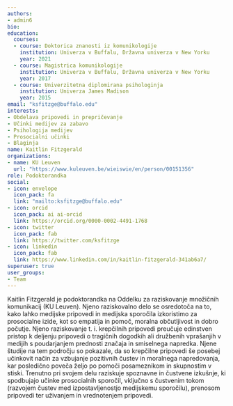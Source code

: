 ```yaml
---
authors:
- admin6
bio: 
education:
  courses:
  - course: Doktorica znanosti iz komunikologije
    institution: Univerza v Buffalu, Državna univerza v New Yorku
    year: 2021
  - course: Magistrica komunikologije
    institution: Univerza v Buffalu, Državna univerza v New Yorku
    year: 2017
  - course: Univerzitetna diplomirana psihologinja
    institution: Univerza James Madison
    year: 2015
email: "ksfitzge@buffalo.edu"
interests:
- Obdelava pripovedi in prepričevanje
- Učinki medijev za zabavo
- Psihologija medijev
- Prosocialni učinki
- Blaginja
name: Kaitlin Fitzgerald
organizations:
- name: KU Leuven
  url: "https://www.kuleuven.be/wieiswie/en/person/00151356"
role: Podoktorandka
social:
- icon: envelope
  icon_pack: fa
  link: "mailto:ksfitzge@buffalo.edu"
- icon: orcid
  icon_pack: ai ai-orcid
  link: https://orcid.org/0000-0002-4491-1768
- icon: twitter
  icon_pack: fab
  link: https://twitter.com/ksfitzge
- icon: linkedin
  icon_pack: fab
  link: https://www.linkedin.com/in/kaitlin-fitzgerald-341ab6a7/
superuser: true
user_groups:
- Team
---
```


Kaitlin Fitzgerald je podoktorandka na Oddelku za raziskovanje množičnih komunikacij (KU Leuven). Njeno raziskovalno delo se osredotoča na to, kako lahko medijske pripovedi in medijska sporočila izkoristimo za prosocialne izide, kot so empatija in pomoč, moralna občutljivost in dobro počutje. Njeno raziskovanje t. i. krepčilnih pripovedi preučuje edinstven pristop k deljenju pripovedi o tragičnih dogodkih ali družbenih vprašanjih v medijih s poudarjanjem prednosti značaja in smiselnega napredka. Njene študije na tem področju so pokazale, da so krepčilne pripovedi še posebej učinkovit način za vzbujanje pozitivnih čustev in moralnega napredovanja, kar posledično poveča željo po pomoči posameznikom in skupnostim v stiski. Trenutno pri svojem delu raziskuje spoznavne in čustvene izkušnje, ki spodbujajo učinke prosocialnih sporočil, vključno s čustvenim tokom (razvojem čustev med izpostavljenostjo medijskemu sporočilu), prenosom pripovedi ter uživanjem in vrednotenjem pripovedi.